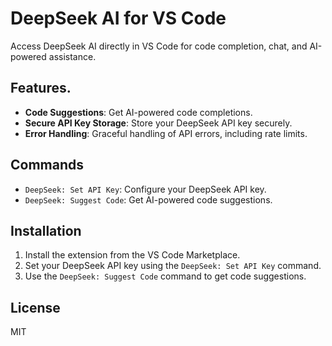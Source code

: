 # DeepSeek AI for VS Code

Access DeepSeek AI directly in VS Code for code completion, chat, and AI-powered assistance.

## Features.

- **Code Suggestions**: Get AI-powered code completions.
- **Secure API Key Storage**: Store your DeepSeek API key securely.
- **Error Handling**: Graceful handling of API errors, including rate limits.

## Commands

- `DeepSeek: Set API Key`: Configure your DeepSeek API key.
- `DeepSeek: Suggest Code`: Get AI-powered code suggestions.

## Installation

1. Install the extension from the VS Code Marketplace.
2. Set your DeepSeek API key using the `DeepSeek: Set API Key` command.
3. Use the `DeepSeek: Suggest Code` command to get code suggestions.

## License

MIT
